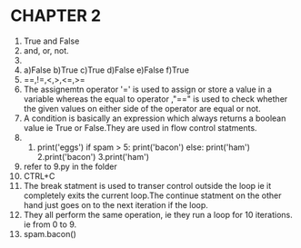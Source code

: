 # CHAPTER 2
1. True and False
2. and, or, not.
3. 
4.	a)False
	b)True
	c)True
	d)False
	e)False
	f)True
5.  ==,!=,<,>,<=,>=
6. The assignemtn operator '=' is used to assign or store a value in a variable whereas the equal to operator ,"==" is used to check whether the given values on either side of the operator are equal or not.
7. A condition is basically an expression which always returns a boolean value ie True or False.They are used in flow control statments.
8.   1. print('eggs')
    	if spam > 5:
        	print('bacon')
    	else:
        	print('ham')
	2.print('bacon')
	3.print('ham')
9. refer to 9.py in the folder
10. CTRL+C
11. The break statment is used to transer control outside the loop ie it completely exits the current loop.The continue statment on the other hand just goes on to the next iteration if the loop.
12. They all perform the same operation, ie they run a loop for 10 iterations. ie from 0 to 9.
14. spam.bacon()
